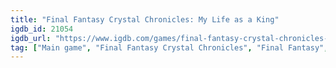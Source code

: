 ```yaml
---
title: "Final Fantasy Crystal Chronicles: My Life as a King"
igdb_id: 21054
igdb_url: "https://www.igdb.com/games/final-fantasy-crystal-chronicles-my-life-as-a-king"
tag: ["Main game", "Final Fantasy Crystal Chronicles", "Final Fantasy", "Square Enix", "Strategy", "Adventure", "Single player", "Third person", "Action", "Fantasy"]
---
```

